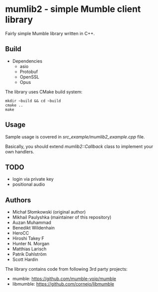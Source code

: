 # mumlib2 - simple Mumble client library

Fairly simple Mumble library written in C++.


## Build

* Dependencies
  * asio
  * Protobuf
  * OpenSSL
  * Opus

The library uses CMake build system:

```
mkdir ~build && cd ~build
cmake ..
make
```


## Usage

Sample usage is covered in *src_example/mumlib2_example.cpp* file. 

Basically, you should extend *mumlib2::Callback* class to implement your own handlers.


## TODO

* login via private key
* positional audio


## Authors

* Michał Słomkowski (original author)
* Mikhail Paulyshka (maintainer of this repository)
* Auzan Muhammad
* Benedikt Wildenhain
* HeroCC
* Hiroshi Takey F
* Hunter N. Morgan
* Matthias Larisch
* Patrik Dahlström
* Scott Hardin

The library contains code from following 3rd party projects:

* mumble: https://github.com/mumble-voip/mumble
* libmumble: https://github.com/cornejo/libmumble
